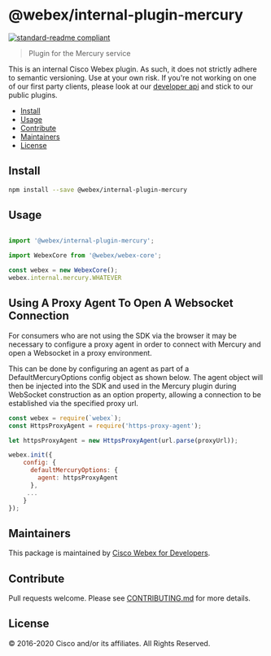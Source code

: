 # @webex/internal-plugin-mercury

[![standard-readme compliant](https://img.shields.io/badge/readme%20style-standard-brightgreen.svg?style=flat-square)](https://github.com/RichardLitt/standard-readme)

> Plugin for the Mercury service

This is an internal Cisco Webex plugin. As such, it does not strictly adhere to semantic versioning. Use at your own risk. If you're not working on one of our first party clients, please look at our [developer api](https://developer.webex.com/) and stick to our public plugins.

- [Install](#install)
- [Usage](#usage)
- [Contribute](#contribute)
- [Maintainers](#maintainers)
- [License](#license)

## Install

```bash
npm install --save @webex/internal-plugin-mercury
```

## Usage

```js

import '@webex/internal-plugin-mercury';

import WebexCore from '@webex/webex-core';

const webex = new WebexCore();
webex.internal.mercury.WHATEVER

```

## Using A Proxy Agent To Open A Websocket Connection

For consumers who are not using the SDK via the browser it may be necessary to configure a proxy agent in order to connect with Mercury and open a Websocket in a proxy environment.

This can be done by configuring an agent as part of a DefaultMercuryOptions config object as shown below. The agent object will then be injected into the SDK and used in the Mercury plugin during WebSocket construction as an option property, allowing a connection to be established via the specified proxy url.

```js
const webex = require(`webex`);
const HttpsProxyAgent = require('https-proxy-agent');

let httpsProxyAgent = new HttpsProxyAgent(url.parse(proxyUrl));

webex.init({
	config: {
	  defaultMercuryOptions: {
		agent: httpsProxyAgent
	  },
	 ...
	}
});
```

## Maintainers

This package is maintained by [Cisco Webex for Developers](https://developer.webex.com/).

## Contribute

Pull requests welcome. Please see [CONTRIBUTING.md](https://github.com/webex/webex-js-sdk/blob/master/CONTRIBUTING.md) for more details.

## License

© 2016-2020 Cisco and/or its affiliates. All Rights Reserved.
